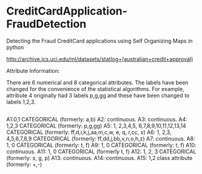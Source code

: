 # CreditCardApplication-FraudDetection
Detecting the Fraud CreditCard applications  using Self Organizing Maps in python


http://archive.ics.uci.edu/ml/datasets/statlog+(australian+credit+approval)

Attribute Information:

There are 6 numerical and 8 categorical attributes. The labels have been changed for the convenience of the statistical algorithms. For example, attribute 4 originally had 3 labels p,g,gg and these have been changed to labels 1,2,3. 

##
A1:0,1 CATEGORICAL (formerly: a,b) 
A2: continuous. 
A3: continuous. 
A4: 1,2,3 CATEGORICAL (formerly: p,g,gg) 
A5: 1, 2,3,4,5, 6,7,8,9,10,11,12,13,14 CATEGORICAL (formerly: ff,d,i,k,j,aa,m,c,w, e, q, r,cc, x) 
A6: 1, 2,3, 4,5,6,7,8,9 CATEGORICAL (formerly: ff,dd,j,bb,v,n,o,h,z) 
A7: continuous. 
A8: 1, 0 CATEGORICAL (formerly: t, f) 
A9: 1, 0	CATEGORICAL (formerly: t, f) 
A10: continuous. 
A11: 1, 0	CATEGORICAL (formerly t, f) 
A12: 1, 2, 3 CATEGORICAL (formerly: s, g, p) 
A13: continuous. 
A14: continuous. 
A15: 1,2 class attribute (formerly: +,-)
